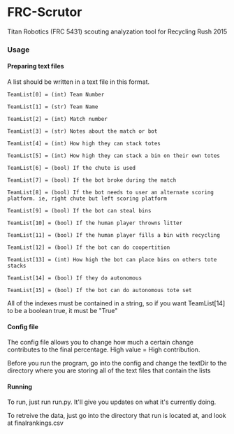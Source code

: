 # FRC-Scrutor
Titan Robotics (FRC 5431) scouting analyzation tool for Recycling Rush 2015

### Usage
#### Preparing text files
A list should be written in a text file in this format.

```
TeamList[0] = (int) Team Number

TeamList[1] = (str) Team Name

TeamList[2] = (int) Match number

TeamList[3] = (str) Notes about the match or bot 

TeamList[4] = (int) How high they can stack totes 

TeamList[5] = (int) How high they can stack a bin on their own totes  

TeamList[6] = (bool) If the chute is used 

TeamList[7] = (bool) If the bot broke during the match 

TeamList[8] = (bool) If the bot needs to user an alternate scoring platform. ie, right chute but left scoring platform 

TeamList[9] = (bool) If the bot can steal bins

TeamList[10] = (bool) If the human player throwns litter

TeamList[11] = (bool) If the human player fills a bin with recycling 

TeamList[12] = (bool) If the bot can do coopertition

TeamList[13] = (int) How high the bot can place bins on others tote stacks  

TeamList[14] = (bool) If they do autonomous  

TeamList[15] = (bool) If the bot can do autonomous tote set
```

All of the indexes must be contained in a string, so if you want TeamList[14] to be a boolean true, it must be "True"

#### Config file

The config file allows you to change how much a certain change contributes to the final percentage. High value = High contribution.

Before you run the program, go into the config and change the textDir to the directory where you are storing all of the text files that contain the lists

#### Running

To run, just run run.py. It'll give you updates on what it's currently doing.

To retreive the data, just go into the directory that run is located at, and look at finalrankings.csv




